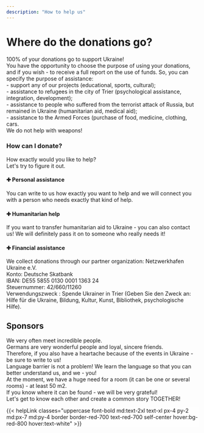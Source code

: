 ```yaml
---
description: "How to help us"
---
```


<div class='container px-7 mx-auto pb-10'>
    <h1 class='font-extrabold text-4xl text-red-600 mb-8'>Where do the donations go?</h1>
    <div>
        <p>
            <span class='font-bold text-xl'>100% of your donations go to support Ukraine!</span><br>
            You have the opportunity to choose the purpose of using your donations, and if you wish - to receive a full report on the use of funds.
            So, you can specify the purpose of assistance:<br>
            - support any of our projects (educational, sports, cultural);<br>
            - assistance to refugees in the city of Trier (psychological assistance, integration, development);<br>
            - assistance to people who suffered from the terrorist attack of Russia, but remained in Ukraine (humanitarian aid, medical aid);<br>
            - assistance to the Armed Forces (purchase of food, medicine, clothing, cars. <br>
            <span class='font-bold text-xl'>We do not help with weapons!</span>
        </p>
    </div>
</div>

<div class='bg-red-600 text-white pb-10 mb-10'>
    <div class='container mx-auto px-7 mb-10 '>
        <h3 class='font-bold text-3xl py-8'>How can I donate?</h3>
        <p class='text-l py-4'>How exactly would you like to help? <br>
        Let's try to figure it out. </p>
    </div>
    <div class='grid lg:grid-cols-3 '>
        <div class='px-20 py-6 border'>
            <h4 class='font-bold text-xl py-4'>&#10010 Personal assistance</h4>
            <p>You can write to us how exactly you want to help and we will connect you with a person who needs exactly that kind of help.</p>
        </div>
        <div class='px-20 border py-6'>
            <h4 class='font-bold text-xl py-4' >&#10010 Humanitarian help</h4>
            <p>If you want to transfer humanitarian aid to Ukraine - you can also contact us! We will definitely pass it on to someone who really needs it!</p>
        </div>
        <div class='px-20 border py-6'>
            <h4 class='font-bold text-xl py-4'>&#10010 Financial assistance</h4>
            <p>We collect donations through our partner organization:
            <span class='font-bold'>Netzwerkhafen Ukraine e.V.</span><br>
            <span class='font-bold'>Konto</span>: Deutsche Skatbank <br>
            <span class='font-bold'>IBAN</span>: DE55 5855 0130 0001 1363 24<br>
            <span class='font-bold'>Steuernummer</span>: 42/660/11260 <br>
            <span class='font-bold'>Verwendungszweck </span>: Spende Ukrainer in Trier (Geben Sie den Zweck an: Hilfe für die Ukraine, Bildung, Kultur, Kunst, Bibliothek, psychologische Hilfe).</p>
        </div>
    </div>
</div>

<div class='container mx-auto px-7 mb-10'>
    <h2 class='font-bold text-4xl text-red-600 mb-8'>Sponsors</h2>
    <p class=''>We very often meet incredible people. <br>
        Germans are very wonderful people and loyal, sincere friends. <br>
        Therefore, if you also have a heartache because of the events in Ukraine - be sure to write to us!<br>
        Language barrier is not a problem! We learn the language so that you can better understand us, and we - you!<br>
        At the moment, we have a huge need for a room (it can be one or several rooms) - at least 50 m2.<br>
        If you know where it can be found - we will be very grateful! <br>
        <span class='font-bold'>Let's get to know each other and create a common story TOGETHER!</span> </p>
</div>
<div class=' my-4 bg-fixed bg-cover mb-20' style='background-image: url("/projectsImg/10.jpg")'>
    <div style='background-color: rgba(255, 255, 255, 0.7)'>
        <div class='py-40 text-center'>
            {{< helpLink classes="uppercase font-bold md:text-2xl text-xl px-4 py-2 md:px-7 md:py-4 border border-red-700 text-red-700 self-center hover:bg-red-800 hover:text-white" >}}
        </div>
    </div>
</div>
